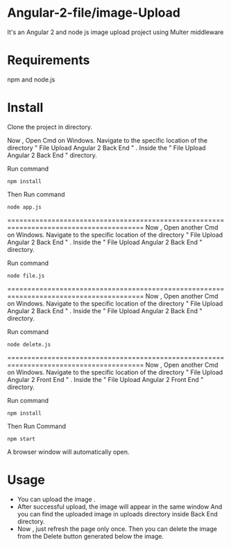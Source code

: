 # Angular-2-file/image-Upload
It's an Angular 2 and node js image upload project using Multer middleware

# Requirements

npm and node.js

# Install

Clone the project in directory.

Now , Open Cmd on Windows.
Navigate to the specific location of the directory " File Upload Angular 2 Back End " .
Inside the " File Upload Angular 2 Back End " directory.

Run command

```
npm install
```
Then Run command
```
node app.js
```
========================================================================================
Now , Open another Cmd on Windows.
Navigate to the specific location of the directory " File Upload Angular 2 Back End " .
Inside the " File Upload Angular 2 Back End " directory.

Run command

```
node file.js
```
========================================================================================
Now , Open another Cmd on Windows.
Navigate to the specific location of the directory " File Upload Angular 2 Back End " .
Inside the " File Upload Angular 2 Back End " directory.

Run command

```
node delete.js
```
========================================================================================
Now , Open another Cmd on Windows.
Navigate to the specific location of the directory " File Upload Angular 2 Front End " .
Inside the " File Upload Angular 2 Front End " directory.

Run command

```
npm install
```
Then Run Command

```
npm start
```

A browser window will automatically open. 

# Usage

* You can upload the image .
* After successful upload, the image will appear in the same window And you can find the uploaded image in uploads directory inside Back End directory.
* Now , just refresh the page only once. Then you can delete the image from the Delete button generated below the image.

